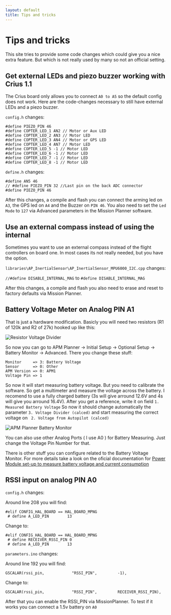 ```yaml
---
layout: default
title: Tips and tricks
---
```


# Tips and tricks

This site tries to provide some code changes which could give you a nice extra feature.
But which is not really used by many so not an official setting.

## Get external LEDs and piezo buzzer working with Crius 1.1

The Crius board only allows you to connect ```A0 to A5``` so the default config does not work.
Here are the code-changes necessary to still have external LEDs and a piezo buzzer.

```config.h``` changes:

    #define PIEZO_PIN 46
    #define COPTER_LED_1 AN2 // Motor or Aux LED
    #define COPTER_LED_2 AN3 // Motor LED
    #define COPTER_LED_3 AN4 // Motor or GPS LED
    #define COPTER_LED_4 AN7 // Motor LED
    #define COPTER_LED_5 -1 // Motor LED
    #define COPTER_LED_6 -1 // Motor LED
    #define COPTER_LED_7 -1 // Motor LED
    #define COPTER_LED_8 -1 // Motor LED

```define.h``` changes:

    #define AN5 46
    // #define PIEZO_PIN 32 //Last pin on the back ADC connector
    #define PIEZO_PIN 46

After this changes, a compile and flash you can connect the arming led on ```A3```, the GPS led on ```A4``` and the Buzzer on ```PIN 46```.
You also need to set the ```Led Mode``` to ```127``` via Advanced parameters in the Mission Planner software.

## Use an external compass instead of using the internal

Sometimes you want to use an external compass instead of the flight controllers on board one.
In most cases its not really needed, but you have the option.

```libraries\AP_InertialSensor\AP_InertialSensor_MPU6000_I2C.cpp``` changes:

```//#define DISABLE_INTERNAL_MAG``` to ```#define DISABLE_INTERNAL_MAG```

After this changes, a compile and flash you also need to erase and reset to factory defaults via Mission Planner.

## Battery Voltage Meter on Analog PIN A1

That is just a hardware modification. Basicly you will need two resistors (R1 of 120k and R2 of 27k) hooked up like this:

![Resistor Voltage Divider](../images/battery_voltage_divider.png)

So now you can go to APM Planner -> Initial Setup -> Optional Setup -> Battery Monitor -> Advanced.
There you change these stuff:

    Monitor     => 3: Battery Voltage
    Sensor      => 0: Other
    APM Version => 0: APM1
    Voltage Pin => 1
    
So now it will start measuring battery voltage. But you need to calibrate the software. So get a multimeter and measure the voltage across the battery. I recomend to use a fully charged battery (3s will give arround 12.6V and 4s will give you arround 16.4V). After you get a reference, write it on field ```1. Measured Battery Voltage``` So now it should change automatically the parameter ```3. Voltage Divider (calced)``` and start measuring the correct voltage on ``` 2. Voltage from Autopilot (calced)```

![APM Planner Battery Monitor](../images/apm_battery_pin.png)

You can also use other Analog Ports ( I use A0 ) for Battery Measuring. Just change the Voltage Pin Number for that.

There is other stuff you can configure related to the Battery Voltage Monitor. For more details take a look on the oficial documentation for [Power Module set-up to measure battery voltage and current consumption](http://copter.ardupilot.com/wiki/common-measuring-battery-voltage-and-current-consumption-with-apm/)

## RSSI input on analog PIN A0

```config.h``` changes:

Around line 208 you will find:

    #elif CONFIG_HAL_BOARD == HAL_BOARD_MPNG
     # define A_LED_PIN        13
     
Change to:

    #elif CONFIG_HAL_BOARD == HAL_BOARD_MPNG
     # define RECEIVER_RSSI_PIN 0
     # define A_LED_PIN        13

```parameters.ino``` changes:

Around line 192 you will find:
    
    GSCALAR(rssi_pin,            "RSSI_PIN",         -1),


Change to:

    GSCALAR(rssi_pin,            "RSSI_PIN",         RECEIVER_RSSI_PIN),
    

After that you can enable the RSSI_PIN via MissionPlanner.
To test if it works you can connect a 1.5v battery on ```A0```
    
